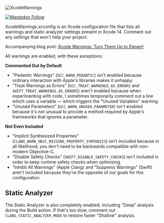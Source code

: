 ![XcodeWarnings](https://qualitycoding.org/wp-content/uploads/2021/06/XcodeWarnings-small1.png)

[![Mastodon Follow](https://img.shields.io/mastodon/follow/109765011064804734?domain=https%3A%2F%2Fiosdev.space
)](https://iosdev.space/@qcoding)

XcodeWarnings.xcconfig is an Xcode configuration file that lists all warnings and static analyzer
settings present in Xcode 14. Comment out any settings that won't help your project.

Accompanying blog post: [Xcode Warnings: Turn Them Up to Eleven!](https://qualitycoding.org/xcode-warnings/)

All warnings are enabled, with these exceptions:

**Commented Out by Default**

- "Pedantic Warnings" (`GCC_WARN_PEDANTIC`) isn't enabled because ordinary interaction with Apple's
  libraries makes it unhappy.
- "Treat Warnings as Errors" (`GCC_TREAT_WARNINGS_AS_ERRORS` and `SWIFT_TREAT_WARNINGS_AS_ERRORS`) aren't enabled because when
  experimenting with code, I sometimes temporarily comment out a line which uses a variable — which
  triggers the "Unused Variables" warning.
- "Unused Parameters" (`GCC_WARN_UNUSED_PARAMETER`) isn't enabled because it's not unusual to
  provide a method required by Apple's frameworks that ignores a parameter.

**Not Even Included**

- "Implicit Synthesized Properties" (`CLANG_WARN_OBJC_MISSING_PROPERTY_SYNTHESIS`) isn't included
  because in all likelihood, you don't need to be backwards compatible with non-modern Objective-C.
- "Disable Safety Checks" (`SWIFT_DISABLE_SAFETY_CHECKS`) isn't included in order to keep runtime safety checks when optimizing.
- "Inhibit All Warnings" (Apple Clang) and "Suppress Warnings" (Swift) aren't included because they're the opposite of our goals for this configuration.

Static Analyzer
---------------

The Static Analyzer is also completely enabled, including "Deep" analysis during the Build action.
If that's too slow, comment out `CLANG_STATIC_ANALYZER_MODE` to restore faster "Shallow" analysis.
